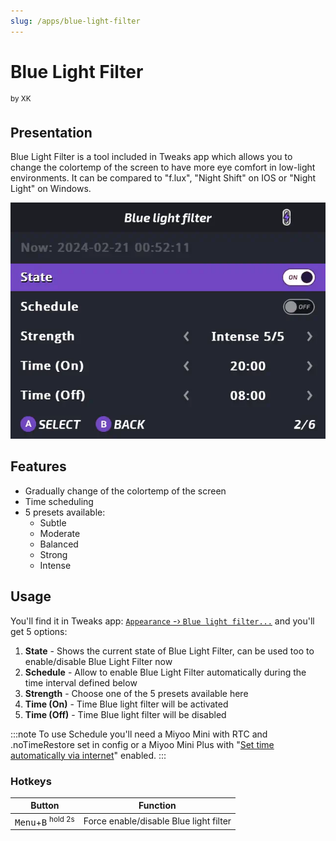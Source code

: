 ```yaml
---
slug: /apps/blue-light-filter
---
```



# Blue Light Filter
<sup>by XK</sup>




## Presentation
Blue Light Filter is a tool included in Tweaks app which allows you to change the colortemp of the screen to have more eye comfort in low-light environments.
It can be compared to "f.lux", "Night Shift" on IOS or "Night Light" on Windows.

![](./assets/blue-light-filter.webp)

## Features

- Gradually change of the colortemp of the screen
- Time scheduling
- 5 presets available:
    - Subtle
    - Moderate
    - Balanced
    - Strong
    - Intense




## Usage

You'll find it in Tweaks app: [`Appearance` -› `Blue light filter...`](/docs/apps/tweaks#blue-light-filter) and you'll get 5 options:

1. **State** - Shows the current state of Blue Light Filter, can be used too to enable/disable Blue Light Filter now
2. **Schedule** - Allow to enable Blue Light Filter automatically during the time interval defined below
3. **Strength** - Choose one of the 5 presets available here
4. **Time (On)** - Time Blue light filter will be activated
5. **Time (Off)** - Time Blue light filter will be disabled

:::note
To use Schedule you'll need a Miyoo Mini with RTC and .noTimeRestore set in config or a Miyoo Mini Plus with "[Set time automatically via internet](/docs/apps/tweaks#set-automatically-via-the-internet)" enabled.
:::

### Hotkeys

| Button          | Function                                 |
| --------------- | -----------------------------------      |
| <kbd>Menu</kbd>+<kbd>B</kbd> <sup>hold 2s</sup>  | Force enable/disable Blue light filter |


